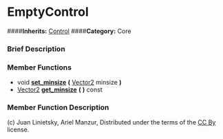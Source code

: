 #  EmptyControl  
####**Inherits:** [Control](class_control)
####**Category:** Core

###  Brief Description  


###  Member Functions 
  * void  **[set&#95;minsize](#set_minsize)**  **(** [Vector2](class_vector2) minsize  **)**
  * [Vector2](class_vector2)  **[get&#95;minsize](#get_minsize)**  **(** **)** const

###  Member Function Description  


(c) Juan Linietsky, Ariel Manzur, Distributed under the terms of the [CC By](https://creativecommons.org/licenses/by/3.0/legalcode) license.
